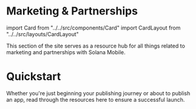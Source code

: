 # Marketing & Partnerships

import Card from "../../src/components/Card"
import CardLayout from "../../src/layouts/CardLayout"

This section of the site serves as a resource hub for all things related to marketing and partnerships with Solana Mobile.

# Quickstart

Whether you're just beginning your publishing journey or about to publish an app, read through the resources
here to ensure a successful launch.

<CardLayout autoFitEnabled={true}>
    <Card
        to="/marketing/comarketing-guidelines"
        header={{
            label: "Co-marketing with Solana Mobile",
            translateId: "comarketing-guidelines-card-header",
        }}
        body={{
            label: "Learn how you can co-market with Solana Mobile and reach the Solana Mobile community.",
            translateId: "comarketing-guidelines-card-body",
        }}
        emoji="📣"
    />
    <Card
        to="/marketing/targeting-seeker-users"
        header={{
            label: "Targeting Seeker & Saga users",
            translateId: "targeting-seeker-users-card-header",
        }}
        body={{
            label: "Run a campaign for Seeker and Saga users using the soulbound Preorder and Genesis NFTs.",
            translateId: "targeting-seeker-users-card-body",
        }}
        iconPath="img/chapter2-logo.svg"
    />
</CardLayout>

<CardLayout autoFitEnabled={true}>
    <Card
        to="/marketing/faq"
        header={{
            label: "Partnership Inquiries",
            translateId: "preorder-tokens-card-header",
        }}
        body={{
            label: "Common questions and requests about collaboration with Solana Mobile.",
            translateId: "preorder-tokens-card-body",
        }}
        emoji="❓"
    />
    <Card
        to="/marketing/marketing-guidelines"
        header={{
            label: "Co-marketing Guidelines",
            translateId: "dapp-store-card-header",
        }}
        body={{
            label: "Understand the guidelines on receiving co-marketing support from Solana Mobile.",
            translateId: "dapp-store-card-body",
        }}
        emoji="📜"
    />
</CardLayout>

<br/>
